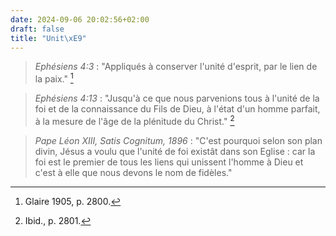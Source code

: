 ```yaml
---
date: 2024-09-06 20:02:56+02:00
draft: false
title: "Unit\xE9"
---
```





> *Ephésiens 4:3* : "Appliqués à conserver l'unité d'esprit, par le lien de la paix." [^1]

[^1]: Glaire 1905, p. 2800. 

> *Ephésiens 4:13* : "Jusqu'à ce que nous parvenions tous à l'unité de la foi et de la connaissance du Fils de Dieu, à l'état d'un homme parfait, à la mesure de l'âge de la plénitude du Christ." [^2]

[^2]: Ibid., p. 2801.

> *Pape Léon XIII, Satis Cognitum, 1896* : "C'est pourquoi selon son plan divin, Jésus a voulu que l'unité de foi existât dans son Eglise : car la foi est le premier de tous les liens qui unissent l'homme à Dieu et c'est à elle que nous devons le nom de fidèles."

[^3]: Roger, t. 4, p. 217.
